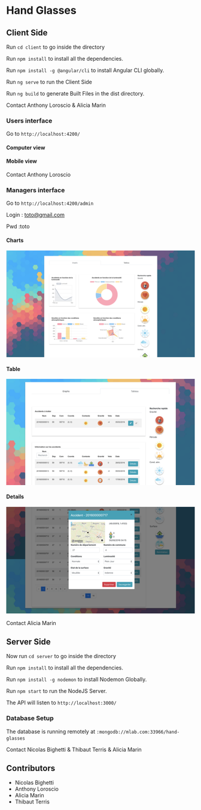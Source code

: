 # Hand Glasses

## Client Side

Run `cd client` to go inside the directory

Run `npm install` to install all the dependencies.

Run `npm install -g @angular/cli` to install Angular CLI globally.

Run `ng serve` to run the Client Side

Run `ng build` to generate Built Files in the dist directory.

Contact Anthony Loroscio & Alicia Marin

### Users interface
Go to `http://localhost:4200/`

#### Computer view

#### Mobile view

Contact Anthony Loroscio

### Managers interface
Go to `http://localhost:4200/admin`

Login : toto@gmail.com

Pwd :toto

#### Charts
![alt text](https://github.com/AliciaMitsuko/hand-glasses/blob/master/resources/screen/charts.png)

#### Table
![alt text](https://github.com/AliciaMitsuko/hand-glasses/blob/master/resources/screen/table.png)

#### Details
![alt text](https://github.com/AliciaMitsuko/hand-glasses/blob/master/resources/screen/details.png)


Contact Alicia Marin

## Server Side

Now run `cd server` to go inside the directory

Run `npm install` to install all the dependencies.

Run `npm install -g nodemon` to install Nodemon Globally.

Run `npm start` to run the NodeJS Server.

The API will listen to `http://localhost:3000/`

### Database Setup

The database is running remotely at `:mongodb://mlab.com:33966/hand-glasses`

Contact Nicolas Bighetti & Thibaut Terris & Alicia Marin

## Contributors
- Nicolas Bighetti 
- Anthony Loroscio
- Alicia Marin
- Thibaut Terris
